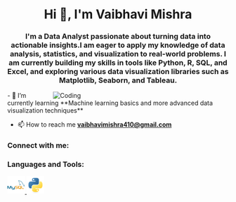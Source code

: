 <h1 align="center">Hi 👋, I'm Vaibhavi Mishra</h1>
<h3 align="center">I'm a Data Analyst passionate about turning data into actionable insights.I am eager to apply my knowledge of data analysis, statistics, and visualization to real-world problems. I am currently building my skills in tools like Python, R, SQL, and Excel, and exploring various data visualization libraries such as Matplotlib, Seaborn, and Tableau.</h3>
<img align="right" alt="Coding" width="400" src="https://cdn.dribbble.com/users/1364029/screenshots/16093268/media/68e82a7fb4904614a9066d6b540c14b2.gif">
- 🌱 I’m currently learning **Machine learning basics and more advanced data visualization techniques**

- 📫 How to reach me **vaibhavimishra410@gmail.com**

<h3 align="left">Connect with me:</h3>
<p align="left">
</p>

<h3 align="left">Languages and Tools:</h3>
<p align="left"> <a href="https://www.mysql.com/" target="_blank" rel="noreferrer"> <img src="https://raw.githubusercontent.com/devicons/devicon/master/icons/mysql/mysql-original-wordmark.svg" alt="mysql" width="40" height="40"/> </a> <a href="https://www.python.org" target="_blank" rel="noreferrer"> <img src="https://raw.githubusercontent.com/devicons/devicon/master/icons/python/python-original.svg" alt="python" width="40" height="40"/> </a> </p>
